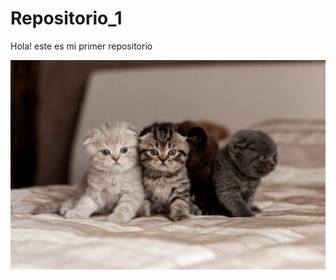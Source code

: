 # Repositorio_1
Hola! este es mi primer repositorio

![](https://github.com/kayand27/Repositorio_1/blob/main/gatitos.jpg)
